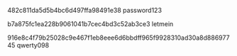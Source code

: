 482c811da5d5b4bc6d497ffa98491e38
password123

b7a875fc1ea228b9061041b7cec4bd3c52ab3ce3
letmein

916e8c4f79b25028c9e467f1eb8eee6d6bbdff965f9928310ad30a8d88697745
qwerty098